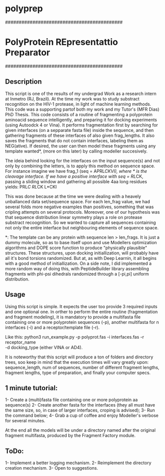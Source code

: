 # polyprep
###########################################
# PolyProtein REpresentattio Preparator   #
###########################################


## Description
This script is one of the results of my undergrad Work as a research intern
at Inmetro (RJ, Brazil). At the time my work was to study substract recognition
on the HIV-1 protease, in light of machine learning methods. This code was
a supporting partof both my work and my Tutor's (MFR Dias) PhD Thesis.
This code consists of a routine of fragmenting a polyprotein aminoacid 
sequence intelligently, and preparing it for docking experiments (using
Autoodck 4 or Vina). It performs fragmentation first by searching for
given interfaces (on a sepparate fasta file) inside the sequence, and then
gathering fragments of these interfaces of also given frag_lengths. It also
saves the fragments that do not contain interfaces, labeling them as NEG(ative).
If desired, the user can then model these fragments using any template wanted*,
(more on this later) by calling modeller succesively.

The ideia behind looking for the interfaces on the input sequence(s) and
not only by combining the letters, is to apply this method on sequence space. 
For instance imagine we have frag_1 (seq = APRL*CKVI), where * is the cleavage
interface. If we have a positive interface with seq = RL*CK, passing a sliding
window and gathering all possible 4aa long residues yields:
PRL*C
RL*CK
L*CKI

This was done because at the time we were dealing with a heavely unballanced 
data set/sequence space. For each len_frag value, we had several folds more 
negative examples than positives, something that was cripling attempts on 
several protocols. Moreover, one of our hypothesis was that sequence 
distribution linear symmetry plays a role on protease substract recoognition.
So we wanted to capture all sequences containing not only the entire interface
but neighbouring elements of sequence space.

*: The template can be any protein with sequence len > len_frags. It is just
a dummy molecule, so as to base itself upon and use Modellers optimization
algorithms and DOPE score function to produce "physically plausible" 
structures. These structures, upon docking initiallization, will probably
have all it's bond torsions randomized. But at, as with Deep Learnin, 
it all begins with a good method of initiallization. On a side note, I 
did implemented a more random way of doing this, with PeptideBuilder
library assembling fragments with phi-psi dihedrals randomized through
a [-pi,pi] uniform distribution.

## Usage

Using this script is simple. It expects the user too provide 3 required
inputs and one optional one. In orther to perform the entire routine 
(fragmentation and fragment modeling), it is mandatory to provide a 
multifasta file containing one or more polyprotein sequences (-p),
another multifasta for n interfaces (-i) and a receptor/template file (-r).

Like this:
python3 run_example.py -p polyprot.fas -i interfaces.fas -r receptor_name \
-d docking_type (either VINA or AD4).

It is noteworthy that this script will produce a ton of folders and directory
trees, soo keep in mind that the execution times will vary greatly upon:
sequence_length, num of sequences, number of different fragment lengths,
fragment lengths, type of preparation, and finally your computer specs.

## 1 minute tutorial:
1- Create a (multi)fasta file containing one or more polyprotein aa sequence(s)
2- Create another fasta for the interfaces (they all must have the same size,
so, in case of larger interfaces, croping is advised);
3- Run the command below;
4- Grab a cup of coffee and enjoy Modeller's verbose for several minutes.

At the end all the models will be under a directory named after the original
fragment multifasta, produced by the Fragment Factory module.

## ToDo:
1- Implement a better logging mechanism.
2- Reimplement the directory creation mechanism.
3- Open to suggestions.
